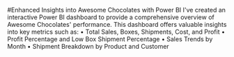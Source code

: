 #Enhanced Insights into Awesome Chocolates with Power BI
I've created an interactive Power BI dashboard to provide a comprehensive overview of Awesome Chocolates' performance. This dashboard offers valuable insights into key metrics such as:
•	Total Sales, Boxes, Shipments, Cost, and Profit
•	Profit Percentage and Low Box Shipment Percentage
•	Sales Trends by Month
•	Shipment Breakdown by Product and Customer
